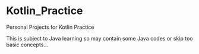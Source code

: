 # Kotlin_Practice
Personal Projects for Kotlin Practice

This is subject to Java learning so may contain some Java codes or skip too basic concepts...
